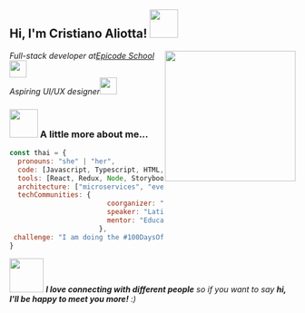 
<h2> Hi, I'm Cristiano Aliotta! <img src="https://media.giphy.com/media/mGcNjsfWAjY5AEZNw6/giphy.gif" width="50"></h2>
<img align='right' src="https://media.giphy.com/media/ieyl9zmCjO4b4t6qoY/giphy.gif" width="230">
<p><em>Full-stack developer at<a href="https://epicode.com/it/landing-web-developer-a/?utm_source=googleads&utm_campaign=brand&utm_adgroup=brandexact&utm_term=epicode&utm_campaign=Brand+QI+Target&utm_source=adwords&utm_medium=ppc&hsa_acc=1246633295&hsa_cam=16691982470&hsa_grp=138769335350&hsa_ad=589723747623&hsa_src=g&hsa_tgt=kwd-1083842420863&hsa_kw=epicode&hsa_mt=e&hsa_net=adwords&hsa_ver=3&gclid=Cj0KCQiAsdKbBhDHARIsANJ6-jeif9btekI_9y_o_hQYKUZorfZD_n2kAoDeUm_5uo9eS3Ga5BeIH7oaAqDvEALw_wcB">Epicode School</a><img src="https://media.giphy.com/media/WFZvB7VIXBgiz3oDXE/giphy.gif" width="30"></br>Aspiring UI/UX designer<img src="https://media.giphy.com/media/cJAVot5go0jTGlCWfr/giphy.gif" width="30"> 
</em></p>




### <img src="https://media.giphy.com/media/VgCDAzcKvsR6OM0uWg/giphy.gif" width="50"> A little more about me...  

```javascript
const thai = {
  pronouns: "she" | "her",
  code: [Javascript, Typescript, HTML, CSS, Ruby, Python, Java],
  tools: [React, Redux, Node, Storybook, Styled-Components, Jest, Docker],
  architecture: ["microservices", "event-driven", "design system pattern"],
  techCommunities: {
                        coorganizer: "AfroPython",
                        speaker: "Latinity",
                        mentor: "EducaTRANSforma"
                      },
 challenge: "I am doing the #100DaysOfCode challenge focused on react and typescript"
}
```

<img src="https://media.giphy.com/media/LnQjpWaON8nhr21vNW/giphy.gif" width="60"> <em><b>I love connecting with different people</b> so if you want to say <b>hi, I'll be happy to meet you more!</b> :)</em>
